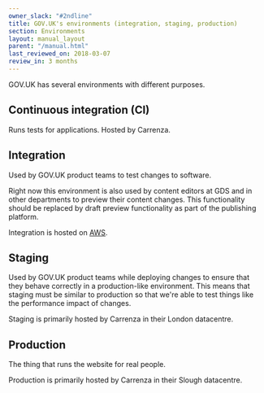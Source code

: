 ```yaml
---
owner_slack: "#2ndline"
title: GOV.UK's environments (integration, staging, production)
section: Environments
layout: manual_layout
parent: "/manual.html"
last_reviewed_on: 2018-03-07
review_in: 3 months
---
```


GOV.UK has several environments with different purposes.

## Continuous integration (CI)

Runs tests for applications. Hosted by Carrenza.

## Integration

Used by GOV.UK product teams to test changes to software.

Right now this environment is also used by content editors at GDS and in other departments
to preview their content changes. This functionality should be replaced by draft preview
functionality as part of the publishing platform.

Integration is hosted on [AWS][govuk-in-aws].

[govuk-in-aws]: /manual/govuk-in-aws.html

## Staging

Used by GOV.UK product teams while deploying changes to ensure that they behave correctly
in a production-like environment. This means that staging must be similar to production
so that we're able to test things like the performance impact of changes.

Staging is primarily hosted by Carrenza in their London datacentre.

## Production

The thing that runs the website for real people.

Production is primarily hosted by Carrenza in their Slough datacentre.
